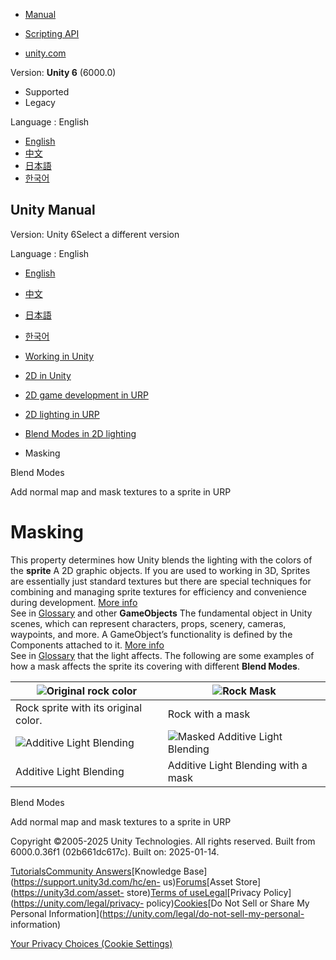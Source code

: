 [](https://docs.unity3d.com)

  * [Manual](../Manual/index.html)
  * [Scripting API](../ScriptReference/index.html)

  * [unity.com](https://unity.com/)

Version: **Unity 6** (6000.0)

  * Supported
  * Legacy

Language : English

  * [English](/Manual/urp/2d-light-masking.html)
  * [中文](/cn/current/Manual/urp/2d-light-masking.html)
  * [日本語](/ja/current/Manual/urp/2d-light-masking.html)
  * [한국어](/kr/current/Manual/urp/2d-light-masking.html)

[](https://docs.unity3d.com)

## Unity Manual

Version: Unity 6Select a different version

Language : English

  * [English](/Manual/urp/2d-light-masking.html)
  * [中文](/cn/current/Manual/urp/2d-light-masking.html)
  * [日本語](/ja/current/Manual/urp/2d-light-masking.html)
  * [한국어](/kr/current/Manual/urp/2d-light-masking.html)

  * [Working in Unity](../working-in-unity.html)
  * [2D in Unity](../Unity2D.html)
  * [2D game development in URP](../2d-urp-landing.html)
  * [2D lighting in URP](../urp/2d-index.html)
  * [Blend Modes in 2D lighting](../urp/2d-light-blending.html)
  * Masking

[](../urp/2d-light-blend-modes.html)

Blend Modes

[](../urp/SecondaryTextures.html)

Add normal map and mask textures to a sprite in URP

# Masking

This property determines how Unity blends the lighting with the colors of the
**sprite** A 2D graphic objects. If you are used to working in 3D, Sprites are
essentially just standard textures but there are special techniques for
combining and managing sprite textures for efficiency and convenience during
development. [More info](../sprite/sprite-landing.html)  
See in [Glossary](../Glossary.html#Sprite) and other **GameObjects** The
fundamental object in Unity scenes, which can represent characters, props,
scenery, cameras, waypoints, and more. A GameObject’s functionality is defined
by the Components attached to it. [More info](../class-GameObject.html)  
See in [Glossary](../Glossary.html#GameObject) that the light affects. The
following are some examples of how a mask affects the sprite its covering with
different **Blend Modes**.

![Original rock color](../../uploads/urp/2D/image_45.png) | ![Rock Mask](../../uploads/urp/2D/image_46.png)  
---|---  
Rock sprite with its original color. | Rock with a mask  
![Additive Light Blending](../../uploads/urp/2D/image_47.png) | ![Masked Additive Light Blending](../../uploads/urp/2D/image_48.png)  
Additive Light Blending | Additive Light Blending with a mask  
  
[](../urp/2d-light-blend-modes.html)

Blend Modes

[](../urp/SecondaryTextures.html)

Add normal map and mask textures to a sprite in URP

Copyright ©2005-2025 Unity Technologies. All rights reserved. Built from
6000.0.36f1 (02b661dc617c). Built on: 2025-01-14.

[Tutorials](https://learn.unity.com/)[Community
Answers](https://answers.unity3d.com)[Knowledge
Base](https://support.unity3d.com/hc/en-
us)[Forums](https://forum.unity3d.com)[Asset Store](https://unity3d.com/asset-
store)[Terms of
use](https://docs.unity3d.com/Manual/TermsOfUse.html)[Legal](https://unity.com/legal)[Privacy
Policy](https://unity.com/legal/privacy-
policy)[Cookies](https://unity.com/legal/cookie-policy)[Do Not Sell or Share
My Personal Information](https://unity.com/legal/do-not-sell-my-personal-
information)

[Your Privacy Choices (Cookie Settings)](javascript:void\(0\);)

